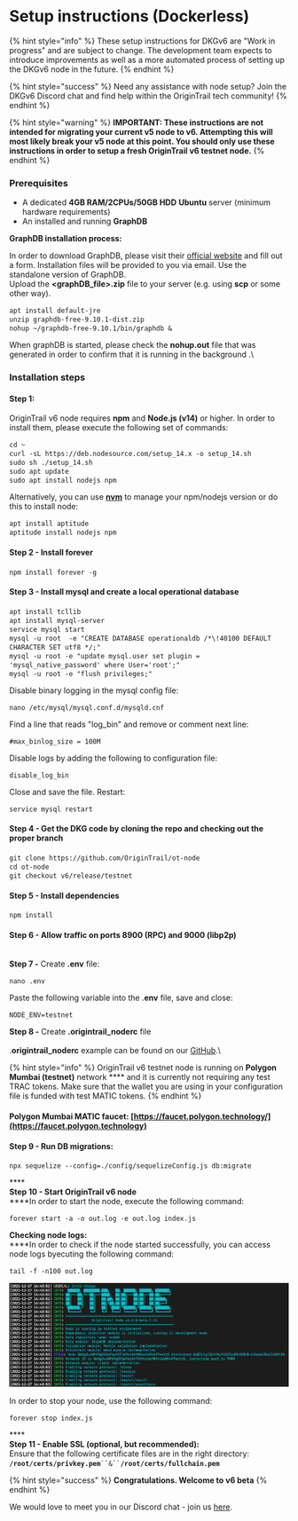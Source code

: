 # Setup instructions (Dockerless)

{% hint style="info" %}
These setup instructions for DKGv6 are "Work in progress" and are subject to change. The development team expects to introduce improvements as well as a more automated process of setting up the DKGv6 node in the future.
{% endhint %}

{% hint style="success" %}
Need any assistance with node setup? Join the DKGv6 Discord chat and find help within the OriginTrail tech community!
{% endhint %}

{% hint style="warning" %}
**IMPORTANT: These instructions are not intended for migrating your current v5 node to v6. Attempting this will most likely break your v5 node at this point. You should only use these instructions in order to setup a fresh OriginTrail v6 testnet node.**
{% endhint %}

### Prerequisites <a href="#docs-internal-guid-e057adbf-7fff-9a68-2579-1fe11935388b" id="docs-internal-guid-e057adbf-7fff-9a68-2579-1fe11935388b"></a>

* A dedicated **4GB RAM/2CPUs/50GB HDD** **Ubuntu** server (minimum hardware requirements)
* An installed and running **GraphDB**

**GraphDB installation process:**

In order to download GraphDB, please visit their [official website](https://www.ontotext.com/products/graphdb/graphdb-free/) and fill out a form. Installation files will be provided to you via email. Use the standalone version of GraphDB.\
Upload the **\<graphDB\_file>.zip** file to your server (e.g. using **scp** or some other way).

```
apt install default-jre
unzip graphdb-free-9.10.1-dist.zip
nohup ~/graphdb-free-9.10.1/bin/graphdb &
```

When graphDB is started, please check the **nohup.out** file that was generated in order to confirm that it is running in the background .\


### Installation steps

#### Step 1:

OriginTrail v6 node requires **npm** and **Node.js (v14)** or higher. In order to install them, please execute the following set of commands:

```
cd ~
curl -sL https://deb.nodesource.com/setup_14.x -o setup_14.sh
sudo sh ./setup_14.sh
sudo apt update
sudo apt install nodejs npm
```

Alternatively, you can use [**nvm**](https://www.npmjs.com/package/nvm) to manage your npm/nodejs version or do this to install node:

```
apt install aptitude
aptitude install nodejs npm
```

#### Step 2 - Install forever

```
npm install forever -g
```

#### Step 3 - Install **mysql** and create a local operational database

```
apt install tcllib
apt install mysql-server
service mysql start
mysql -u root  -e "CREATE DATABASE operationaldb /*\!40100 DEFAULT CHARACTER SET utf8 */;" 
mysql -u root -e "update mysql.user set plugin = 'mysql_native_password' where User='root';"
mysql -u root -e "flush privileges;"
```

Disable binary logging in the mysql config file:

```
nano /etc/mysql/mysql.conf.d/mysqld.cnf
```

Find a line that reads "log\_bin" and remove or comment next line:

```
#max_binlog_size = 100M
```

Disable logs by adding the following to configuration file:

```
disable_log_bin
```

Close and save the file. Restart:&#x20;

```
service mysql restart
```

#### Step 4 - Get the DKG code by cloning the  repo and checking out the proper branch

```
git clone https://github.com/OriginTrail/ot-node
cd ot-node
git checkout v6/release/testnet
```

#### Step 5 - Install dependencies

```
npm install
```

#### Step 6 - Allow traffic on ports 8900 (RPC) and 9000 (libp2p)

\
**Step 7 -** Create **.env** file:&#x20;

```
nano .env
```

Paste the following variable into the .**env** file, save and close:

```
NODE_ENV=testnet
```

**Step 8 -** Create **.origintrail\_noderc** file \
\
.**origintrail\_noderc** example can be found on our [GitHub](https://github.com/OriginTrail/ot-node/blob/v6/develop/.origintrail\_noderc\_example).\


{% hint style="info" %}
OriginTrail v6 testnet node is running on **Polygon Mumbai (testnet)** network **** and it is currently not requiring any test TRAC tokens. Make sure that the wallet you are using in your configuration file is funded with test MATIC tokens.
{% endhint %}

#### Polygon Mumbai MATIC faucet: [https://faucet.polygon.technology/](https://faucet.polygon.technology)

#### Step **9 -** Run DB migrations:

```
npx sequelize --config=./config/sequelizeConfig.js db:migrate
```

****\
**Step 10 - Start OriginTrail v6 node**\
****In order to start the node, execute the following command:

```
forever start -a -o out.log -e out.log index.js
```

**Checking node logs:**\
****In order to check if the node started successfully, you can access node logs byecuting the following command:

```
tail -f -n100 out.log
```

![Successfully started](<../.gitbook/assets/Screenshot 2021-12-27 at 15.49.28.png>)

In order to stop your node, use the following command:

```
forever stop index.js
```

****\
**Step 11 - Enable SSL (optional, but recommended):**\
Ensure that the following certificate files are in the right directory: **`/root/certs/privkey.pem`**` ``&`` `**`/root/certs/fullchain.pem`**



{% hint style="success" %}
**Congratulations. Welcome to v6 beta**
{% endhint %}

We would love to meet you in our Discord chat - join us [here](https://discord.gg/6BGSCJfk4Y).&#x20;
